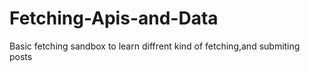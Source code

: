 # Fetching-Apis-and-Data
Basic fetching sandbox to learn diffrent kind of fetching,and submiting posts
